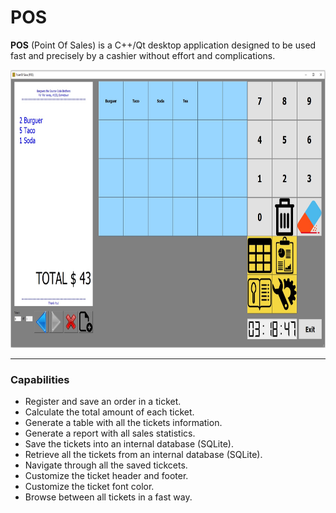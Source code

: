 # POS

**POS** (Point Of Sales) is a C++/Qt desktop application designed to be used fast and precisely by a cashier without effort and complications.

<img src="https://raw.githubusercontent.com/plainoldprogrammer/pos/master/screenshots/screenshot-main-window.jpg" width="742" height="445">

---

### Capabilities

* Register and save an order in a ticket.
* Calculate the total amount of each ticket.
* Generate a table with all the tickets information.
* Generate a report with all sales statistics.
* Save the tickets into an internal database (SQLite).
* Retrieve all the tickets from an internal database (SQLite).
* Navigate through all the saved tickcets.
* Customize the ticket header and footer.
* Customize the ticket font color.
* Browse between all tickets in a fast way.
